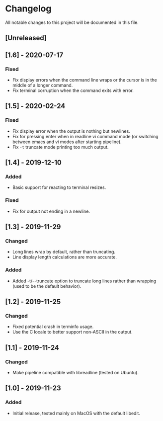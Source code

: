 # Changelog

All notable changes to this project will be documented in this file.

## [Unreleased]

## [1.6] - 2020-07-17

### Fixed

- Fix display errors when the command line wraps or the cursor is in the middle of a longer command.
- Fix terminal corruption when the command exits with error.

## [1.5] - 2020-02-24

### Fixed

- Fix display error when the output is nothing but newlines.
- Fix for pressing enter when in readline vi command mode (or switching between emacs and vi modes after starting pipeline).
- Fix `-t` truncate mode printing too much output.

## [1.4] - 2019-12-10

### Added

- Basic support for reacting to terminal resizes.

### Fixed

- Fix for output not ending in a newline.

## [1.3] - 2019-11-29

### Changed

- Long lines wrap by default, rather than truncating.
- Line display length calculations are more accurate.

### Added

- Added -t/--truncate option to truncate long lines rather than wrapping (used
  to be the default behavior).

## [1.2] - 2019-11-25

### Changed

- Fixed potential crash in terminfo usage.
- Use the C locale to better support non-ASCII in the output.

## [1.1] - 2019-11-24

### Changed

- Make pipeline compatible with libreadline (tested on Ubuntu).

## [1.0] - 2019-11-23

### Added

- Initial release, tested mainly on MacOS with the default libedit.
